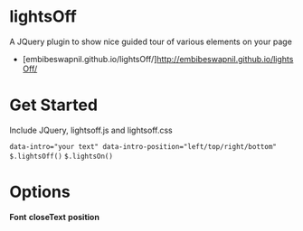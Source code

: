 lightsOff
=========

A JQuery plugin to show nice guided tour of various elements on your page

 - [embibeswapnil.github.io/lightsOff/]http://embibeswapnil.github.io/lightsOff/
          
Get Started
===========

Include JQuery, lightsoff.js and lightsoff.css</p>

`data-intro="your text" data-intro-position="left/top/right/bottom"`
`$.lightsOff()`
`$.lightsOn()`

Options
=======

__Font__
__closeText__
__position__
